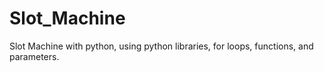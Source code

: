 # Slot_Machine
Slot Machine with python, using python libraries, for loops, functions, and parameters. 
